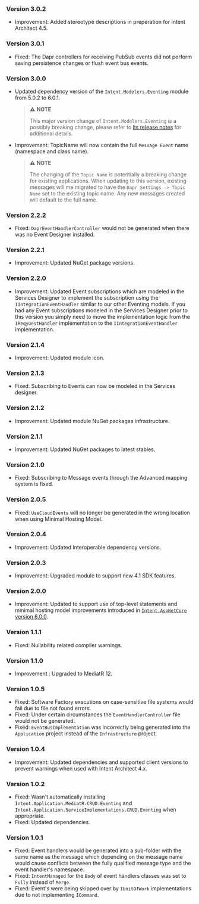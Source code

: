 ﻿### Version 3.0.2

- Improvement: Added stereotype descriptions in preperation for Intent Architect 4.5. 

### Version 3.0.1

- Fixed: The Dapr controllers for receiving PubSub events did not perform saving persistence changes or flush event bus events.

### Version 3.0.0

- Updated dependency version of the `Intent.Modelers.Eventing` module from 5.0.2 to 6.0.1.

  > ⚠️ **NOTE**
  >
  > This major version change of `Intent.Modelers.Eventing` is a possibly breaking change, please refer to [its release notes](https://github.com/IntentArchitect/Intent.Modules/blob/master/Modules/Intent.Modules.Modelers.Eventing/release-notes.md#version-600) for additional details.

- Improvement: TopicName will now contain the full `Message Event` name (namespace and class name).

  > ⚠️ **NOTE**
  >
  > The changing of the `Topic Name` is potentially a breaking change for existing applications. When updating to this version, existing messages will me migrated to have the `Dapr Settings -> Topic Name` set to the existing topic name. Any new messages created will default to the full name.

### Version 2.2.2

- Fixed: `DaprEventHandlerController` would not be generated when there was no Event Designer installed.

### Version 2.2.1

- Improvement: Updated NuGet package versions.

### Version 2.2.0

- Improvement: Updated Event subscriptions which are modeled in the Services Designer to implement the subscription using the `IIntegrationEventHandler` similar to our other Eventing models.
    If you had any Event subscriptions modeled in the Services Designer prior to this version you simply need to move the implementation logic from the `IReqyuestHandler` implementation to the `IIntegrationEventHandler` implementation.

### Version 2.1.4

- Improvement: Updated module icon.

### Version 2.1.3

- Fixed: Subscribing to Events can now be modeled in the Services designer. 

### Version 2.1.2

- Improvement: Updated module NuGet packages infrastructure.

### Version 2.1.1

- Improvement: Updated NuGet packages to latest stables.

### Version 2.1.0

- Fixed: Subscribing to Message events through the Advanced mapping system is fixed.

### Version 2.0.5

- Fixed: `UseCloudEvents` will no longer be generated in the wrong location when using Minimal Hosting Model.

### Version 2.0.4

- Improvement: Updated Interoperable dependency versions.

### Version 2.0.3

- Improvement: Upgraded module to support new 4.1 SDK features.

### Version 2.0.0

- Improvement: Updated to support use of top-level statements and minimal hosting model improvements introduced in [`Intent.AspNetCore` version 6.0.0](https://github.com/IntentArchitect/Intent.Modules.NET/blob/development/Modules/Intent.Modules.AspNetCore/release-notes.md#version-600).

### Version 1.1.1

- Fixed: Nullability related compiler warnings.

### Version 1.1.0

- Improvement : Upgraded to MediatR 12.

### Version 1.0.5

- Fixed: Software Factory executions on case-sensitive file systems would fail due to file not found errors.
- Fixed: Under certain circumstances the `EventHandlerController` file would not be generated.
- Fixed: `EventBusImplementation` was incorrectly being generated into the `Application` project instead of the `Infrastructure` project.

### Version 1.0.4

- Improvement: Updated dependencies and supported client versions to prevent warnings when used with Intent Architect 4.x.

### Version 1.0.2

- Fixed: Wasn't automatically installing `Intent.Application.MediatR.CRUD.Eventing` and `Intent.Application.ServiceImplementations.CRUD.Eventing` when appropriate.
- Fixed: Updated dependencies.

### Version 1.0.1

- Fixed: Event handlers would be generated into a sub-folder with the same name as the message which depending on the message name would cause conflicts between the fully qualified message type and the event handler's namespace.
- Fixed: `IntentManaged` for the `Body` of event handlers classes was set to `Fully` instead of `Merge`.
- Fixed: Event's were being skipped over by `IUnitOfWork` implementations due to not implementing `ICommand`.
